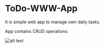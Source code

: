 # ToDo-WWW-App

It is simple web app to manage own daily tasks. 

App contains CRUD operations:


![alt text](http://url/to/img.png)
